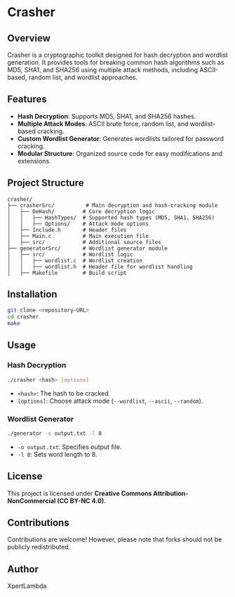 # Crasher

## Overview
Crasher is a cryptographic toolkit designed for hash decryption and wordlist generation. It provides tools for breaking common hash algorithms such as MD5, SHA1, and SHA256 using multiple attack methods, including ASCII-based, random list, and wordlist approaches.

## Features
- **Hash Decryption**: Supports MD5, SHA1, and SHA256 hashes.
- **Multiple Attack Modes**: ASCII brute force, random list, and wordlist-based cracking.
- **Custom Wordlist Generator**: Generates wordlists tailored for password cracking.
- **Modular Structure**: Organized source code for easy modifications and extensions.

## Project Structure
```
crasher/
├── crasherSrc/          # Main decryption and hash-cracking module
│   ├── DeHash/         # Core decryption logic
│   │   ├── HashTypes/  # Supported hash types (MD5, SHA1, SHA256)
│   │   ├── Options/    # Attack mode options
│   ├── Include.h       # Header files
│   ├── Main.c          # Main execution file
│   ├── src/            # Additional source files
├── generatorSrc/       # Wordlist generator module
│   ├── src/            # Wordlist logic
│   │   ├── wordlist.c  # Wordlist creation
│   │   ├── wordlist.h  # Header file for wordlist handling
│   ├── Makefile        # Build script
```

## Installation
```bash
git clone <repository-URL>
cd crasher
make
```

## Usage
### Hash Decryption
```bash
./crasher <hash> [options]
```
- `<hash>`: The hash to be cracked.
- `[options]`: Choose attack mode (`--wordlist`, `--ascii`, `--random`).

### Wordlist Generator
```bash
./generator -o output.txt -l 8
```
- `-o output.txt`: Specifies output file.
- `-l 8`: Sets word length to 8.

## License
This project is licensed under **Creative Commons Attribution-NonCommercial (CC BY-NC 4.0)**.

## Contributions
Contributions are welcome! However, please note that forks should not be publicly redistributed.

## Author
XpertLambda
